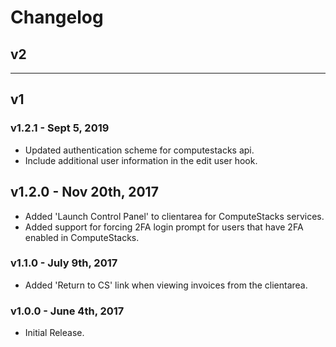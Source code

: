 # Changelog

## v2


***

## v1

### v1.2.1 - Sept 5, 2019

* Updated authentication scheme for computestacks api.
* Include additional user information in the edit user hook.

## v1.2.0 - Nov 20th, 2017

* Added 'Launch Control Panel' to clientarea for ComputeStacks services.
* Added support for forcing 2FA login prompt for users that have 2FA enabled in ComputeStacks.

### v1.1.0 - July 9th, 2017

* Added 'Return to CS' link when viewing invoices from the clientarea.

### v1.0.0 - June 4th, 2017

* Initial Release.
